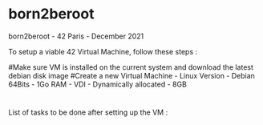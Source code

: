 # born2beroot
born2beroot  - 42 Paris - December 2021

To setup a viable 42 Virtual Machine, follow these steps :

#Make sure VM is installed on the current system and download the latest debian disk image
#Create a new Virtual Machine - Linux Version - Debian 64Bits - 1Go RAM - VDI - Dynamically allocated - 8GB
#
#
#
#

List of tasks to be done after setting up the VM :
